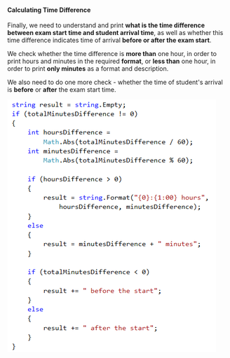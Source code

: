#### Calculating Time Difference

Finally, we need to understand and print **what is the time difference between exam start time and student arrival time**, as well as whether this time difference indicates time of arrival **before or after the exam start**.

We check whether the time difference is **more than** one hour, in order to print hours and minutes in the required **format**, or **less than** one hour, in order to print **only minutes** as a format and description. 

We also need to do one more check - whether the time of student's arrival is **before** or **after** the exam start time.

![](/assets/chapter-4-2-images/01.On-time-for-the-exam-07.png)
